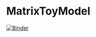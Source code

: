 # MatrixToyModel
[![Binder](https://mybinder.org/badge_logo.svg)](https://mybinder.org/v2/gh/chrisdupre/MatrixToyModel/HEAD?urlpath=https%3A%2F%2Fgithub.com%2Fchrisdupre%2FMatrixToyModel%2Fblob%2Fmain%2FMatrixToyModel.ipynb)

